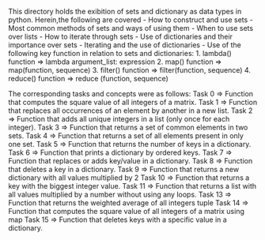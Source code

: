 This directory holds the exibition of sets and dictionary as data types in python. Herein,the following are covered
	- How to construct and use sets
	- Most common methods of sets and ways of using them
	- When to use sets over lists
	- How to iterate through sets
	- Use of dictionaries and their importance over sets
	- Iterating and the use of dictionaries
	- Use of the following key function in relation to sets and dictionaries:
		1. lambda() function => lambda argument_list: expression
		2. map() function => map(function, sequence)
		3. filter() function => filter(function, sequence)
		4. reduce() function => reduce (function, sequence)






The corresponding tasks and concepts were as follows:
Task 0 => Function that computes the square value of all integers of a matrix.
Task 1 => Function that replaces all occurrences of an element by another in a new list.
Task 2 => Function that adds all unique integers in a list (only once for each integer).
Task 3 => Function that returns a set of common elements in two sets.
Task 4 => Function that returns a set of all elements present in only one set.
Task 5 => Function that returns the number of keys in a dictionary.
Task 6 => Function that prints a dictionary by ordered keys.
Task 7 => Function that replaces or adds key/value in a dictionary.
Task 8 => Function that deletes a key in a dictionary.
Task 9 => Function that returns a new dictionary with all values multiplied by 2
Task 10 => Function that returns a key with the biggest integer value.
Task 11 => Function that returns a list with all values multiplied by a number without using any loops.
Task 13 => Function that returns the weighted average of all integers tuple 
Task 14 => Function that computes the square value of all integers of a matrix using map
Task 15 => Function that deletes keys with a specific value in a dictionary.
